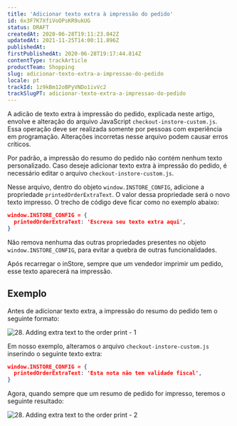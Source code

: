 ```yaml
---
title: 'Adicionar texto extra à impressão do pedido'
id: 6x3F7K7XfiVoOPsKR9ukUG
status: DRAFT
createdAt: 2020-06-28T19:11:23.042Z
updatedAt: 2021-11-25T14:00:11.896Z
publishedAt: 
firstPublishedAt: 2020-06-28T19:17:44.814Z
contentType: trackArticle
productTeam: Shopping
slug: adicionar-texto-extra-a-impressao-do-pedido
locale: pt
trackId: 1z9kBm12oBPyVNDo1ivVc2
trackSlugPT: adicionar-texto-extra-a-impressao-do-pedido
---
```


<div class="alert alert-danger">
A adicão de texto extra à impressão do pedido, explicada neste artigo, envolve e alteração do arquivo JavaScript <code>checkout-instore-custom.js</code>. Essa operação deve ser realizada somente por pessoas com experiência em programação. Alterações incorretas nesse arquivo podem causar erros críticos.
</div>

Por padrão, a impressão do resumo do pedido não contém nenhum texto personalizado. Caso deseje adicionar texto extra à impressão do pedido, é necessário editar o arquivo `checkout-instore-custom.js`.

Nesse arquivo, dentro do objeto `window.INSTORE_CONFIG`, adicione a propriedade `printedOrderExtraText`. O valor dessa propriedade será o novo texto impresso. O trecho de código deve ficar como no exemplo abaixo:

```json
window.INSTORE_CONFIG = {
  printedOrderExtraText: 'Escreva seu texto extra aqui',
}
```

<div class="alert alert-danger">
Não remova nenhuma das outras propriedades presentes no objeto <code>window.INSTORE_CONFIG</code>, para evitar a quebra de outras funcionalidades.
</div>

Após recarregar o inStore, sempre que um vendedor imprimir um pedido, esse texto aparecerá na impressão.

## Exemplo

Antes de adicionar texto extra, a impressão do resumo do pedido tem o seguinte formato:

![28. Adding extra text to the order print - 1](//images.ctfassets.net/alneenqid6w5/6kSTTkw3pk8A7aiTJXqDJJ/ec86382eb7e27484f3f37a80752a6153/28._Adding_extra_text_to_the_order_print_-_1.png)

Em nosso exemplo, alteramos o arquivo `checkout-instore-custom.js` inserindo o seguinte texto extra:

```json
window.INSTORE_CONFIG = {
  printedOrderExtraText: 'Esta nota não tem validade fiscal',
}
```

Agora, quando sempre que um resumo de pedido for impresso, teremos o seguinte resultado:

![28. Adding extra text to the order print - 2](//images.ctfassets.net/alneenqid6w5/1g4wvz3z8tIEZuRSSiACps/c227091af9a69d0af04d21c2b6b0b8d3/28._Adding_extra_text_to_the_order_print_-_2.png)
